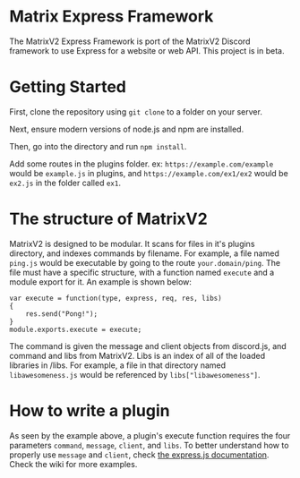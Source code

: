 # Matrix Express Framework

The MatrixV2 Express Framework is port of the MatrixV2 Discord framework to use Express for a website or web API. This project is in beta.

# Getting Started

First, clone the repository using `git clone` to a folder on your server.

Next, ensure modern versions of node.js and npm are installed.

Then, go into the directory and run `npm install`.

Add some routes in the plugins folder. ex: `https://example.com/example` would be `example.js` in plugins, and `https://example.com/ex1/ex2` would be `ex2.js` in the folder called `ex1`.

# The structure of MatrixV2

MatrixV2 is designed to be modular. It scans for files in it's plugins directory, and indexes commands by filename. For example, a file named `ping.js` would be executable by going to the route `your.domain/ping`. The file must have a specific structure, with a function named `execute` and a module export for it. An example is shown below:

```
var execute = function(type, express, req, res, libs)
{
    res.send("Pong!");
}
module.exports.execute = execute;
```

The command is given the message and client objects from discord.js, and command and libs from MatrixV2. Libs is an index of all of the loaded libraries in /libs. For example, a file in that directory named `libawesomeness.js` would be referenced by `libs["libawesomeness"]`.

# How to write a plugin

As seen by the example above, a plugin's execute function requires the four parameters `command`, `message`, `client`, and `libs`. To better understand how to properly use `message` and `client`, check [the express.js documentation](expressjs.com).
Check the wiki for more examples.
